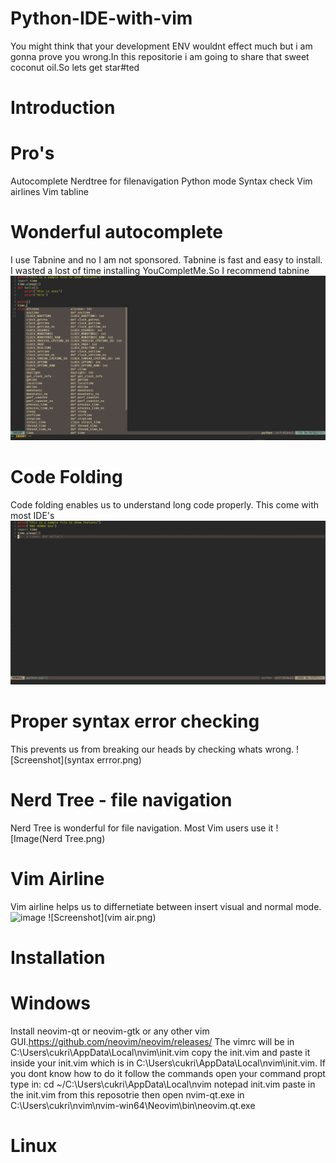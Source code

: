 # Python-IDE-with-vim
You might think that your development ENV wouldnt effect much but i am gonna prove you wrong.In this repositorie i am going to share that sweet coconut oil.So lets get star#ted
# Introduction
# Pro's
Autocomplete
Nerdtree for filenavigation
Python mode
Syntax check
Vim airlines
Vim tabline
# Wonderful autocomplete
I use Tabnine and no I am not sponsored. Tabnine is fast and easy to install. I wasted a lost of time installing YouCompletMe.So I recommend tabnine
![Screenshot](autocomplete.png)
# Code Folding
Code folding enables us to understand long code properly. This come with most IDE's
![Screenshot](codefolding.png)
# Proper syntax error checking
This prevents us from breaking our heads by checking whats wrong.
![Screenshot](syntax errror.png)
# Nerd Tree - file navigation
Nerd Tree is wonderful for file navigation. Most Vim users use it
![Image(Nerd Tree.png)
# Vim Airline
Vim airline helps us to differnetiate between insert visual and normal mode.
![image](https://github.com/Sreehariqwerty/Python-IDE-with-vim/blob/main/Nerd%20Tree.png)
![Screenshot](vim air.png)

# Installation

# Windows
Install neovim-qt or neovim-gtk or any other vim GUI.https://github.com/neovim/neovim/releases/ 
The vimrc will be in C:\Users\cukri\AppData\Local\nvim\init.vim
copy the init.vim and paste it inside your init.vim which is in  C:\Users\cukri\AppData\Local\nvim\init.vim.
If you dont know how to do it follow the commands
open your command propt
type in:
cd ~/C:\Users\cukri\AppData\Local\nvim
notepad init.vim
paste in the init.vim from this reposotrie
then open nvim-qt.exe in C:\Users\cukri\nvim\nvim-win64\Neovim\bin\neovim.qt.exe

# Linux
